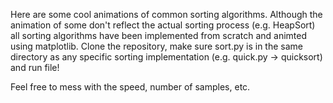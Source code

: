 Here are some cool animations of common sorting algorithms. Although the animation of some don't reflect the actual sorting process (e.g. HeapSort) all sorting algorithms have been implemented from scratch and animted using matplotlib. Clone the repository, make sure sort.py is in the same directory as any specific sorting implementation (e.g. quick.py -> quicksort) and run file!

Feel free to mess with the speed, number of samples, etc. 
